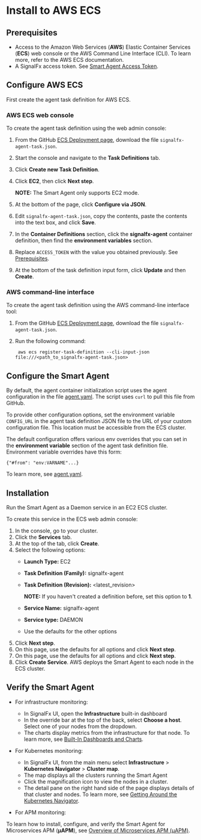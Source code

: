 # Install to AWS ECS

## Prerequisites

* Access to the Amazon Web Services (**AWS**) Elastic Container Services
(**ECS**) web console or the AWS Command Line Interface (CLI). To learn more,
refer to the AWS ECS documentation.
* A SignalFx access token. See [Smart Agent Access Token](https://docs.signalfx.com/en/latest/integrations/agent/smart-agent-access-token.html).

## Configure AWS ECS

First create the agent task definition for AWS ECS.

### AWS ECS web console

To create the agent task definition using the web admin console:

1. From the GitHub [ECS Deployment page](https://github.com/signalfx/signalfx-agent/tree/master/deployments/ecs#ecs-deployment),
   download the file `signalfx-agent-task.json`.
2. Start the console and navigate to the **Task Definitions** tab.
3. Click **Create new Task Definition**.
4. Click **EC2**, then click **Next step**.

   **NOTE:** The Smart Agent only supports EC2 mode.
5. At the bottom of the page, click **Configure via JSON**.
6. Edit `signalfx-agent-task.json`, copy the contents, paste the contents into the text box, and click **Save**.
7. In the **Container Definitions** section, click the **signalfx-agent** container definition, then find the **environment variables** section.
8. Replace `ACCESS_TOKEN` with the value you obtained previously. See [Prerequisites](#prerequisites).
9. At the bottom of the task definition input form, click **Update** and then **Create**.

### AWS command-line interface

To create the agent task definition using the AWS command-line interface tool:

1. From the GitHub [ECS Deployment page](https://github.com/signalfx/signalfx-agent/tree/master/deployments/ecs#ecs-deployment),
download the file `signalfx-agent-task.json`.
2. Run the following command:

        aws ecs register-task-definition --cli-input-json file:///<path_to_signalfx-agent-task.json>

## Configure the Smart Agent

By default, the agent container initialization script uses the agent configuration in
the file [agent.yaml](https://github.com/signalfx/signalfx-agent/blob/master/deployments/ecs/agent.yaml). The script
uses `curl` to pull this file from GitHub.

To provide other configuration options, set the environment variable `CONFIG_URL` in the agent task definition JSON file
to the URL of your custom configuration file. This location must be accessible from the ECS cluster.

The default configuration offers various env overrides that
you can set in the **environment variable** section of the agent task
definition file. Environment variable overrides have this form:

    {"#from": "env:VARNAME"...}  

To learn more, see [agent.yaml](https://github.com/signalfx/signalfx-agent/blob/master/deployments/ecs/agent.yaml).

## Installation

Run the Smart Agent as a Daemon service in an EC2 ECS cluster.

To create this service in the ECS web admin console:

1. In the console, go to your cluster.
2. Click the **Services** tab.
3. At the top of the tab, click **Create**.
4. Select the following options:
   - **Launch Type:** EC2
   - **Task Definition (Family):** signalfx-agent
   - **Task Definition (Revision):** <latest_revision>

     **NOTE:** If you haven't created a definition before, set this option to **1**.
   - **Service Name:** signalfx-agent
   - **Service type:** DAEMON
   - Use the defaults for the other options
5. Click **Next step**.
6. On this page, use the defaults for all options and click **Next step**.
7. On this page, use the defaults for all options and click **Next step**.
8. Click **Create Service**. AWS deploys the Smart Agent to each node in the ECS cluster.

## Verify the Smart Agent

* For infrastructure monitoring:
  - In SignalFx UI, open the **Infrastructure** built-in dashboard
  - In the override bar at the top of the back, select **Choose a host**. Select one of your nodes from the dropdown.
  - The charts display metrics from the infrastructure for that node.
 To learn more, see [Built-In Dashboards and Charts](https://docs.signalfx.com/en/latest/getting-started/built-in-content/built-in-dashboards.html).

* For Kubernetes monitoring:
  - In SignalFx UI, from the main menu select **Infrastructure** > **Kubernetes Navigator** > **Cluster map**.
  - The map displays all the clusters running the Smart Agent
  - Click the magnification icon to view the nodes in a cluster.
  - The detail pane on the right hand side of the page displays details of that cluster and nodes.
  To learn more, see [Getting Around the Kubernetes Navigator](https://docs.signalfx.com/en/latest/integrations/kubernetes/get-around-k8s-navigator.html).

* For APM monitoring:

To learn how to install, configure, and verify the Smart Agent for Microservices APM (**µAPM**), see
[Overview of Microservices APM (µAPM)](https://docs.signalfx.com/en/latest/apm2/apm2-overview/apm2-overview.html).


